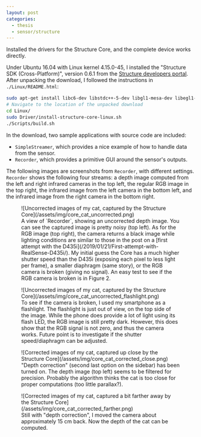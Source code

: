 ```yaml
---
layout: post
categories:
  - thesis
  - sensor/structure
---
```


Installed the drivers for the Structure Core, and the complete device works directly.

Under Ubuntu 16.04 with Linux kernel 4.15.0-45, I installed the "Structure SDK (Cross-Platform)", version 0.6.1 from the [Structure developers portal](https://developer.structure.io/portal).  After unpacking the download, I followed the instructions in `./Linux/README.html`:

```sh
sudo apt-get install libc6-dev libstdc++-5-dev libgl1-mesa-dev libegl1-mesa-dev libusb-1.0-0-dev libxcursor-dev libxinerama-dev libxrandr-dev 
# Navigate to the location of the unpacked download
cd Linux/
sudo Driver/install-structure-core-linux.sh 
./Scripts/build.sh 
```

In the download, two sample applications with source code are included:
- `SimpleStreamer`, which provides a nice example of how to handle data from the sensor.
- `Recorder`, which provides a primitive GUI around the sensor's outputs.

The following images are screenshots from `Recorder`, with different settings.  `Recorder` shows the following four streams: a depth image computed from the left and right infrared cameras in the top left, the regular RGB image in the top right, the infrared image from the left camera in the bottom left, and the infrared image from the right camera in the bottom right. 

<figure>
![Uncorrected images of my cat, captured by the Structure Core](/assets/img/core_cat_uncorrected.png)
<figcaption>
A view of `Recorder`, showing an uncorrected depth image.  You can see the captured image is pretty noisy (top left).  As for the RGB image (top right), the camera returns a black image while lighting conditions are similar to those in the post on a [first attempt with the D435i](/2019/01/21/First-attempt-with-RealSense-D435i/).  My initial guess the Core has a much higher shutter speed than the D435i (exposing each pixel to less light per frame), a smaller diaphragm (same story), or the RGB camera is broken (giving no signal).  An easy test to see if the RGB camera is broken is in Figure 2.
</figcaption>
</figure>

<figure>
![Uncorrected images of my cat, captured by the Structure Core](/assets/img/core_cat_uncorrected_flashlight.png)
<figcaption>To see if the camera is broken, I used my smartphone as a flashlight.  The flashlight is just out of view, on the top side of the image.  While the phone does provide a lot of light using its flash LED, the RGB image is still pretty dark.  However, this does show that the RGB signal is not zero, and thus the camera works.  Future point is to investigate if the shutter speed/diaphragm can be adjusted.
</figcaption>
</figure>

<figure>
![Corrected images of my cat, captured up close by the Structure Core](/assets/img/core_cat_corrected_close.png)
<figcaption>"Depth correction" (second last option on the sidebar) has been turned on. The depth image (top left) seems to be filtered for precision.  Probably the algorithm thinks the cat is too close for proper computations (too little parallax?).
</figcaption>
</figure>

<figure>
![Corrected images of my cat, captured a bit farther away by the Structure Core](/assets/img/core_cat_corrected_farther.png)
<figcaption>Still with "depth correction", I moved the camera about approximately 15 cm back.  Now the depth of the cat can be computed.
</figcaption>
</figure>
